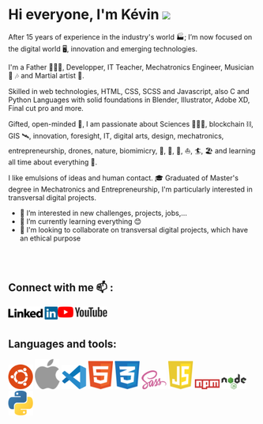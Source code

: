 # Hi everyone, I'm Kévin <img src="https://media.giphy.com/media/hvRJCLFzcasrR4ia7z/giphy.gif" width="50px">
After 15 years of experience in the industry's world 🏭; I’m now focused on the digital world 🖥️, innovation and emerging technologies. 

I'm a Father 👨‍👧‍👦, Developper, IT Teacher, Mechatronics Engineer, Musician 🥁 🎶  and Martial artist 🥋.

Skilled in web technologies, HTML, CSS, SCSS and Javascript, also C and Python Languages with solid foundations in Blender, Illustrator, Adobe XD, Final cut pro and more. 

Gifted, open-minded 🧠, I am passionate about Sciences 👨🏻‍🔬, blockchain ⛓️, GIS 🛰️, innovation, foresight, IT, digital arts, design, mechatronics, entrepreneurship, drones, nature, biomimicry, 🐶, 🌊, 🎣, ⛵, 🏄‍, 🏖️ and learning all time about everything 📖. 

I like emulsions of ideas and human contact.
🎓 Graduated of Master's degree in Mechatronics and Entrepreneurship, I'm particularly interested in transversal digital projects.

- 👀 I’m interested in new challenges, projects, jobs,...
- 🌱 I’m currently learning everything 😊
- 💞️ I'm looking to collaborate on transversal digital projects, which have an ethical purpose

<br>
<br>

## Connect with me 📫 :
[<img align="left" alt="Kevin | Linkedin" width="100" src="https://github.com/kevinbdx35/Logos/blob/main/svg/linkedin.svg" />][linkedin]
[<img align="left" alt="Kevin | Youtube" width="100" src="https://github.com/kevinbdx35/Logos/blob/main/svg/youtube-6.svg" />][youtube]

<br>
<br>

## Languages and tools:
<p float="left">
  <img alt="Ubuntu"  width="50" src="https://github.com/kevinbdx35/Logos/blob/main/svg/ubuntu-4.svg" />
  <img alt="Appel"  width="50" src="https://github.com/kevinbdx35/Logos/blob/main/svg/apple.svg" />
  <img alt="Visual Studio Code"  width="50" src="https://github.com/kevinbdx35/Logos/blob/main/svg/visual-studio-code-1.svg" />
  <img alt="HTML 5"  width="50" src="https://github.com/kevinbdx35/Logos/blob/main/svg/html-1.svg" />
  <img alt="CSS 3"  width="50" src="https://github.com/kevinbdx35/Logos/blob/main/svg/css-3.svg" />
  <img alt="SASS"  width="50" src="https://github.com/kevinbdx35/Logos/blob/main/svg/sass-1.svg" />
  <img alt="Javascript Vanilla"  width="50" src="https://github.com/kevinbdx35/Logos/blob/main/svg/javascript-1.svg" />
  <img alt="NPM"  width="50" src="https://github.com/kevinbdx35/Logos/blob/main/svg/npm.svg" />
  <img alt="NodeJS"  width="50" src="https://github.com/kevinbdx35/Logos/blob/main/svg/nodejs-1.svg" />
  <img alt="Python"  width="50" src="https://github.com/kevinbdx35/Logos/blob/main/svg/python-5.svg" />
</p>  

<br>
<br>

[website]:#
[youtube]: https://youtube.com
[linkedin]: https://www.linkedin.com/in/kbdx35/
